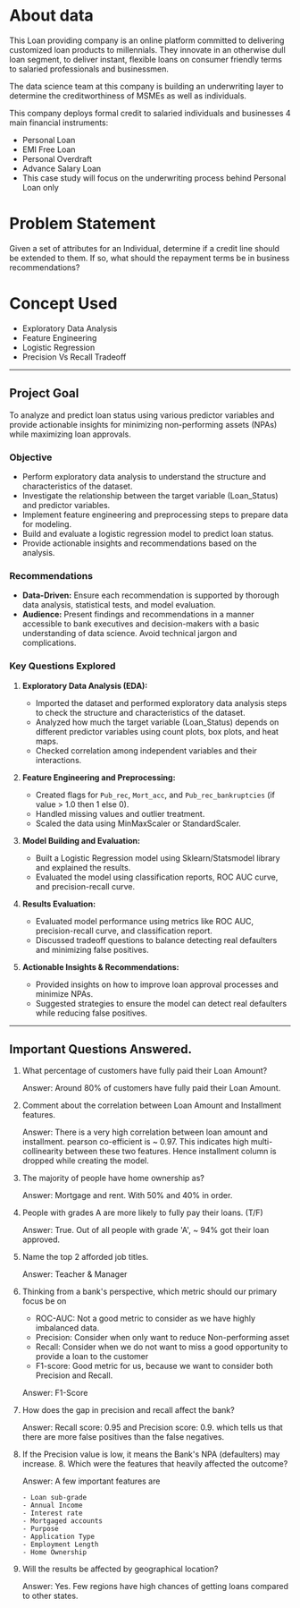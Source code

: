 <h1>About data</h1>

This Loan providing company is an online platform committed to delivering customized loan products to millennials. They innovate in an otherwise dull loan segment, to deliver instant, flexible loans on consumer friendly terms to salaried professionals and businessmen.

The data science team at this company is building an underwriting layer to determine the creditworthiness of MSMEs as well as individuals.

This company deploys formal credit to salaried individuals and businesses 4 main financial instruments:

- Personal Loan
- EMI Free Loan
- Personal Overdraft
- Advance Salary Loan
- This case study will focus on the underwriting process behind Personal Loan only

<h1>Problem Statement</h1>

Given a set of attributes for an Individual, determine if a credit line should be extended to them. If so, what should the repayment terms be in business recommendations?

<h1>Concept Used</h1>

- Exploratory Data Analysis
- Feature Engineering
- Logistic Regression
- Precision Vs Recall Tradeoff

---

## Project Goal

To analyze and predict loan status using various predictor variables and provide actionable insights for minimizing non-performing assets (NPAs) while maximizing loan approvals.

### Objective

- Perform exploratory data analysis to understand the structure and characteristics of the dataset.
- Investigate the relationship between the target variable (Loan_Status) and predictor variables.
- Implement feature engineering and preprocessing steps to prepare data for modeling.
- Build and evaluate a logistic regression model to predict loan status.
- Provide actionable insights and recommendations based on the analysis.

### Recommendations

- **Data-Driven:** Ensure each recommendation is supported by thorough data analysis, statistical tests, and model evaluation.
- **Audience:** Present findings and recommendations in a manner accessible to bank executives and decision-makers with a basic understanding of data science. Avoid technical jargon and complications.

### Key Questions Explored

1. **Exploratory Data Analysis (EDA):**

   - Imported the dataset and performed exploratory data analysis steps to check the structure and characteristics of the dataset.
   - Analyzed how much the target variable (Loan_Status) depends on different predictor variables using count plots, box plots, and heat maps.
   - Checked correlation among independent variables and their interactions.

2. **Feature Engineering and Preprocessing:**

   - Created flags for `Pub_rec`, `Mort_acc`, and `Pub_rec_bankruptcies` (if value > 1.0 then 1 else 0).
   - Handled missing values and outlier treatment.
   - Scaled the data using MinMaxScaler or StandardScaler.

3. **Model Building and Evaluation:**

   - Built a Logistic Regression model using Sklearn/Statsmodel library and explained the results.
   - Evaluated the model using classification reports, ROC AUC curve, and precision-recall curve.

4. **Results Evaluation:**

   - Evaluated model performance using metrics like ROC AUC, precision-recall curve, and classification report.
   - Discussed tradeoff questions to balance detecting real defaulters and minimizing false positives.

5. **Actionable Insights & Recommendations:**
   - Provided insights on how to improve loan approval processes and minimize NPAs.
   - Suggested strategies to ensure the model can detect real defaulters while reducing false positives.

---

<h2>Important Questions Answered.</h2>

1.  What percentage of customers have fully paid their Loan Amount?

    Answer: Around 80% of customers have fully paid their Loan Amount.

2.  Comment about the correlation between Loan Amount and Installment features.

    Answer: There is a very high correlation between loan amount and installment. pearson co-efficient is ~ 0.97. This indicates high multi-collinearity between these two features. Hence installment column is dropped while creating the model.

3.  The majority of people have home ownership as?

    Answer: Mortgage and rent. With 50% and 40% in order.

4.  People with grades A are more likely to fully pay their loans. (T/F)

    Answer: True. Out of all people with grade 'A', ~ 94% got their loan approved.

5.  Name the top 2 afforded job titles.

    Answer: Teacher & Manager

6.  Thinking from a bank's perspective, which metric should our primary focus be on

    - ROC-AUC: Not a good metric to consider as we have highly imbalanced data.
    - Precision: Consider when only want to reduce Non-performing asset
    - Recall: Consider when we do not want to miss a good opportunity to provide a loan to the customer
    - F1-score: Good metric for us, because we want to consider both Precision and Recall.

    Answer: F1-Score

7.  How does the gap in precision and recall affect the bank?

    Answer: Recall score: 0.95 and Precision score: 0.9. which tells us that there are more false positives than the false negatives.

8.  If the Precision value is low, it means the Bank's NPA (defaulters) may increase. 8. Which were the features that heavily affected the outcome?

    Answer: A few important features are

        - Loan sub-grade
        - Annual Income
        - Interest rate
        - Mortgaged accounts
        - Purpose
        - Application Type
        - Employment Length
        - Home Ownership

9.  Will the results be affected by geographical location?

    Answer: Yes. Few regions have high chances of getting loans compared to other states.
